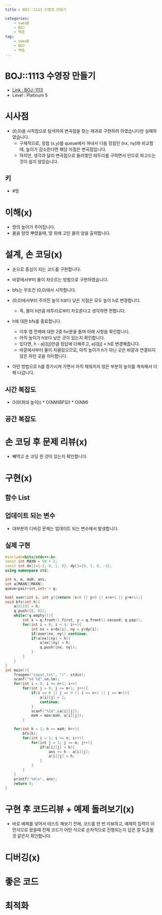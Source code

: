 ```yaml
---
title : BOJ::1113 수영장 만들기

categories:
    - sweaB
    - BOJ
    - 백준
tag:
    - sweaB
    - BOJ
    - 백준
---
```

# BOJ::1113 수영장 만들기
- [Link : BOJ::1113](https://www.acmicpc.net/problem/1113)
- Level : Platinum 5

# 시사점
- (0,0)을 시작점으로 탐색하여 변곡점을 찾는 재귀로 구현하려 하였습니다만 실패하였습니다.
  - 구체적으로, 정점 (x,y)를 queue에서 꺼내서 다음 정점인 (nx, ny)와 비교할때, 높이가 감소한다면
    해당 지점은 변곡점입니다.
  - 하지만, 생각과 달리 변곡점으로 둘러쌓인 테두리를 구하면서 안으로 파고드는 것이 쉽지 않았습니다.

## 키
- #땅

# 이해(x)
- 땅의 높이가 주어집니다.
- 물을 양껏 뿌렸을때, 땅 위에 고인 물의 양을 출력합니다.

# 설계, 손 코딩(x)
- 손으로 중심이 되는 코드를 구현합니다.
- 바깥에서부터 물이 차오르는 방법으로 구현하였습니다.
- bfs는 무조건 (0,0)에서 시작합니다.
- (0,0)에서부터 주어진 높이 h보다 낮은 지점은 모두 높이 h로 변경합니다.
  - 즉, 물이 h만큼 테투리로부터 차오른다고 생각하면 편합니다.
- h에 대한 bfs를 종료합니다.
  - 이후 맵 전체에 대한 2중 for문을 돌며 아래 사항을 확인합니다.
  - 아직 높이가 h보다 낮은 곳이 있는지 확인합니다.
  - 있다면, h - a[i][j]만큼 정답에 더해주고, a[i][j] = h로 변경해줍니다.
  - 바깥에서부터 물이 차올랐으므로, 아직 높이가 h가 아닌 곳은 바깥과 연결되지 않은 파인 곳을
    의미합니다.

- 이런 방법으로 h를 증가시켜 가면서 아직 채워지지 않은 부분의 높이를 계속해서 더해 나갑니다.

## 시간 복잡도
- O(9(최대 높이)) * O(NM(BFS)) * O(NM)

## 공간 복잡도

# 손 코딩 후 문제 리뷰(x)
- 빼먹고 손 코딩 한 것이 있는지 확인합니다.

# 구현(x)

## 함수 List 

## 업데이트 되는 변수
- 대부분의 디버깅 문제는 업데이트 되는 변수에서 발생합니다.

## 실제 구현 

```cpp
#include<bits/stdc++.h>
const int MAXN = 50 + 2;
const int dx[]={-1, 0, 1, 0}, dy[]={0, 1, 0, -1};
using namespace std;

int n, m, mxH, ans;
int a[MAXN][MAXN];
queue<pair<int,int> > q;

bool over(int x, int y){return (x<0 || y<0 || x>n+1 || y>m+1);}
void bfs(int h){
    a[0][0] = h;
    q.push({0, 0});
    while(!q.empty()){
        int x = q.front().first, y = q.front().second; q.pop();
        for(int i = 0; i < 4; i++){
            int nx = x+dx[i], ny = y+dy[i];
            if(over(nx, ny)) continue;
            if(a[nx][ny] < h){
                a[nx][ny] = h;
                q.push({nx, ny});
            }
        }
    }
}
int main(){
    freopen("input.txt", "r", stdin);
    scanf("%d %d",&n,&m);
    for(int i = 0; i <= n+1; i++)
        for(int j = 0; j <= m+1; j++){
            if(i == 0 || j == 0 || i == n+1 || j == m+1){
                a[i][j] = 1;
                continue;
            }
            scanf("%1d",&a[i][j]);
            mxH = max(mxH, a[i][j]);
        }

    for(int h = 1; h <= mxH; h++){
        bfs(h);
        for(int i = 1; i <= n; i++){
            for(int j = 1; j <= m; j++){
                if(a[i][j] < h){
                    ans += h - a[i][j];
                    a[i][j] = h;
                }
            }
        }
    }
    printf("%d\n", ans);
    return 0;
}
```

# 구현 후 코드리뷰 + 예제 돌려보기(x)
- 바로 예제를 넣어서 테스트 해보기 전에, 코드를 한 번 리뷰하고, 예제의 입력이 이런식으로 왔을때
  전체 코드가 어떤 식으로 순차적으로 진행되는지 답은 잘 도출될 것 같은지 확인합니다.

# 디버깅(x)

# 좋은 코드

# 최적화
